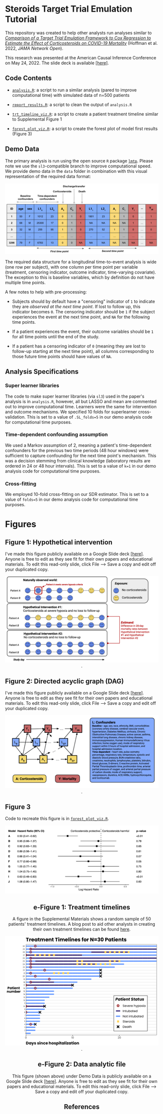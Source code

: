 <h1>Steroids Target Trial Emulation Tutorial</h1>

This repository was created to help other analysts run analyses similar to [*Comparison of a Target Trial Emulation Framework to Cox Regression to Estimate the Effect of Corticosteroids on COVID-19 Mortality*](https://www.medrxiv.org/content/10.1101/2022.05.27.22275037v3) (Hoffman et al. 2022, *JAMA Network Open*).

This research was presented at the American Causal Inference Conference on May 24, 2022. The slide deck is available [[here]](presentations/hoffman_acic_slides.pdf).

<h2>Code Contents</h2>

- [`analysis.R`](code/analysis.R): a script to run a similar analysis (pared to improve computational time) with simulated data of n=500 patients

- [`report_results.R`](code/report_results.R): a script to clean the output of `analysis.R`

- [`trt_timeline_viz.R`](code/report_results.R): a script to create a patient treatment timeline similar to Supplemental Figure 1

- [`forest_plot_viz.R`](code/report_results.R): a script to create the forest plot of model first results (Figure 3)

<h2>Demo Data</h2>

The primary analysis is run using the open source `R` package [`lmtp`](https://github.com/nt-williams/lmtp). Please note we use the `sl3`-compatible branch to improve computational speed. We provide demo data in the `data` folder in combination with this visual representation of the required data format:

![](/img/analytical_file.png)

The required data structure for a longitudinal time-to-event analysis is wide (one row per subject), with one column per time point per variable (treatment, censoring indicator, outcome indicator, time-varying covariate). The exception to this is baseline variables, which by definition do not have multiple time points.

A few notes to help with pre-processing:

- Subjects should by default have a "censoring" indicator of `1` to indicate they are *observed at the next time point*. If lost to follow up, this indicator becomes `0`. The censoring indicator should be `1` if the subject experiences the event at the next time point, and `NA` for the following time points.

- If a patient experiences the event, their outcome variables should be `1` for all time points until the end of the study.

- If a patient has a censoring indicator of `0` (meaning they are lost to follow-up starting at the next time point), all columns corresponding to those future time points should have values of `NA`.

<h2>Analysis Specifications</h2>

<h3>Super learner libraries</h3>

The code to make super learner libraries (via `sl3`) used in the paper's analysis is in `analysis.R`, however, all but LASSO and mean are commented out to improve computational time. Learners were the same for intervention and outcome mechanisms. We specified 10 folds for superlearner cross-validation. This is set to a value of `.SL_folds=5` in our demo analysis code for computational time purposes.

<h3>Time-dependent confounding assumption</h3>

We used a Markov assumption of 2, meaning a patient's time-dependent confounders for the previous two time periods (48 hour windows) were sufficient to capture confounding for the next time point's mechanism. This was a decision stemming from clinical knowledge (laboratory results are ordered in  24 or 48 hour intervals). This is set to a value of `k=1` in our demo analysis code for computational time purposes.

<h3>Cross-fitting</h3>

We employed 10-fold cross-fitting on our SDR estimator. This is set to a value of `folds=5` in our demo analysis code for computational time purposes.

# Figures

## Figure 1: Hypothetical intervention

I've made this figure publicly available on a Google Slide deck [[here]](https://docs.google.com/presentation/d/18TpwcHzPrygb_4Wvm8saZwvJXE8ws4PqzQcSfQJg4Ak/edit#slide=id.g11b42e0cbf6_0_87). Anyone is free to edit as they see fit for their own papers and educational materials. To edit this read-only slide, click File --> Save a copy and edit off your duplicated copy.

<center><img src="/img/figure-1.jpg">.</center>

## Figure 2: Directed acyclic graph (DAG)

I've made this figure publicly available on a Google Slide deck [[here]](https://docs.google.com/presentation/d/18TpwcHzPrygb_4Wvm8saZwvJXE8ws4PqzQcSfQJg4Ak/edit#slide=id.g11b42e0cbf6_0_87). Anyone is free to edit as they see fit for their own papers and educational materials. To edit this read-only slide, click File --> Save a copy and edit off your duplicated copy.

<center><img src="/img/figure-2.jpg">.</center>

## Figure 3

Code to recreate this figure is in [`forest_plot_viz.R`](code/forest_plot_viz.R).

<center><img src="/img/figure-3.jpg".</center>

## e-Figure 1: Treatment timelines

A figure in the Supplemental Materials shows a random sample of 50 patients' treatment timelines. A blog post to aid other analysts in creating their own treatment timelines can be found [here](https://www.khstats.com/blog/trt-timelines/multiple-vars/).

<center><img src="/img/timeline.png">.</center>

## e-Figure 2: Data analytic file

This figure (shown above) under Demo Data is publicly available on a Google Slide deck [[here]](https://docs.google.com/presentation/d/18TpwcHzPrygb_4Wvm8saZwvJXE8ws4PqzQcSfQJg4Ak/edit#slide=id.g11b42e0cbf6_0_87). Anyone is free to edit as they see fit for their own papers and educational materials. To edit this read-only slide, click File --> Save a copy and edit off your duplicated copy.

## References

